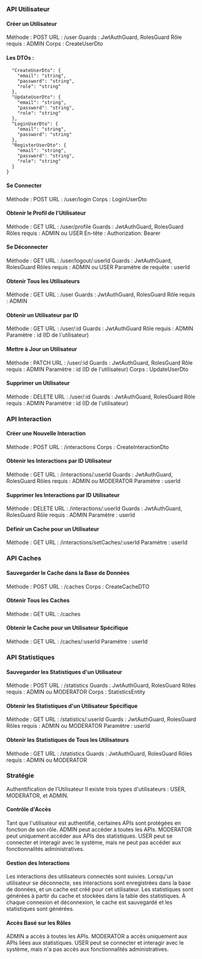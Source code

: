 ### API Utilisateur
#### Créer un Utilisateur
Méthode : POST
URL : /user
Guards : JwtAuthGuard, RolesGuard
Rôle requis : ADMIN
Corps : CreateUserDto
#### Les DTOs :
```json{
  "CreateUserDto": {
    "email": "string",
    "password": "string",
    "role": "string"
  },
  "UpdateUserDto": {
    "email": "string",
    "password": "string",
    "role": "string"
  },
  "LoginUserDto": {
    "email": "string",
    "password": "string"
  },
  "RegisterUserDto": {
    "email": "string",
    "password": "string",
    "role": "string"
  }
}
```

#### Se Connecter
Méthode : POST
URL : /user/login
Corps : LoginUserDto
#### Obtenir le Profil de l'Utilisateur
Méthode : GET
URL : /user/profile
Guards : JwtAuthGuard, RolesGuard
Rôles requis : ADMIN ou USER
En-tête : Authorization: Bearer <token>
#### Se Déconnecter
Méthode : GET
URL : /user/logout/:userId
Guards : JwtAuthGuard, RolesGuard
Rôles requis : ADMIN ou USER
Paramètre de requête : userId
#### Obtenir Tous les Utilisateurs
Méthode : GET
URL : /user
Guards : JwtAuthGuard, RolesGuard
Rôle requis : ADMIN
#### Obtenir un Utilisateur par ID
Méthode : GET
URL : /user/:id
Guards : JwtAuthGuard
Rôle requis : ADMIN
Paramètre : id (ID de l'utilisateur)
#### Mettre à Jour un Utilisateur
Méthode : PATCH
URL : /user/:id
Guards : JwtAuthGuard, RolesGuard
Rôle requis : ADMIN
Paramètre : id (ID de l'utilisateur)
Corps : UpdateUserDto
#### Supprimer un Utilisateur
Méthode : DELETE
URL : /user/:id
Guards : JwtAuthGuard, RolesGuard
Rôle requis : ADMIN
Paramètre : id (ID de l'utilisateur)
### API Interaction
#### Créer une Nouvelle Interaction
Méthode : POST
URL : /interactions
Corps : CreateInteractionDto
#### Obtenir les Interactions par ID Utilisateur
Méthode : GET
URL : /interactions/:userId
Guards : JwtAuthGuard, RolesGuard
Rôles requis : ADMIN ou MODERATOR
Paramètre : userId
#### Supprimer les Interactions par ID Utilisateur
Méthode : DELETE
URL : /interactions/:userId
Guards : JwtAuthGuard, RolesGuard
Rôle requis : ADMIN
Paramètre : userId
#### Définir un Cache pour un Utilisateur
Méthode : GET
URL : /interactions/setCaches/:userId
Paramètre : userId
### API Caches
#### Sauvegarder le Cache dans la Base de Données
Méthode : POST
URL : /caches
Corps : CreateCacheDTO
#### Obtenir Tous les Caches
Méthode : GET
URL : /caches
#### Obtenir le Cache pour un Utilisateur Spécifique
Méthode : GET
URL : /caches/:userId
Paramètre : userId
### API Statistiques
#### Sauvegarder les Statistiques d'un Utilisateur
Méthode : POST
URL : /statistics
Guards : JwtAuthGuard, RolesGuard
Rôles requis : ADMIN ou MODERATOR
Corps : StatisticsEntity
#### Obtenir les Statistiques d'un Utilisateur Spécifique
Méthode : GET
URL : /statistics/:userId
Guards : JwtAuthGuard, RolesGuard
Rôles requis : ADMIN ou MODERATOR
Paramètre : userId
#### Obtenir les Statistiques de Tous les Utilisateurs
Méthode : GET
URL : /statistics
Guards : JwtAuthGuard, RolesGuard
Rôles requis : ADMIN ou MODERATOR
### Stratégie
Authentification de l'Utilisateur
Il existe trois types d'utilisateurs : USER, MODERATOR, et ADMIN.

#### Contrôle d'Accès
Tant que l'utilisateur est authentifié, certaines APIs sont protégées en fonction de son rôle.
ADMIN peut accéder à toutes les APIs.
MODERATOR peut uniquement accéder aux APIs des statistiques.
USER peut se connecter et interagir avec le système, mais ne peut pas accéder aux fonctionnalités administratives.
#### Gestion des Interactions
Les interactions des utilisateurs connectés sont suivies.
Lorsqu'un utilisateur se déconnecte, ses interactions sont enregistrées dans la base de données, et un cache est créé pour cet utilisateur.
Les statistiques sont générées à partir du cache et stockées dans la table des statistiques.
À chaque connexion et déconnexion, le cache est sauvegardé et les statistiques sont générées.
#### Accès Basé sur les Rôles
ADMIN a accès à toutes les APIs.
MODERATOR a accès uniquement aux APIs liées aux statistiques.
USER peut se connecter et interagir avec le système, mais n'a pas accès aux fonctionnalités administratives.